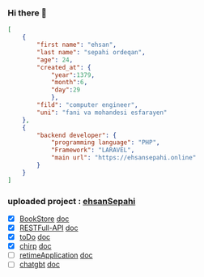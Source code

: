 ### Hi there 👋
```json
[
    {
        "first name": "ehsan",
        "last name": "sepahi ordeqan",
        "age": 24,
        "created_at": {
            "year":1379,
            "month":6,
            "day":29
            },
        "fild": "computer engineer",
        "uni": "fani va mohandesi esfarayen"
    },
    {
        "backend developer": {
            "programming language": "PHP",
            "Framework": "LARAVEL",
            "main url": "https://ehsansepahi.online"
        }
    }
]
```

### uploaded project : [ehsanSepahi](https://ehsansepahi.online/)

- [x] [BookStore](https://ehsansepahi.online/BookStore) [doc](https://github.com/ehsanSepahi/BookStore)
- [x] [RESTFull-API](https://ehsansepahi.online/RESTFull-API) [doc](https://github.com/ehsanSepahi/RESTFull-API)
- [x] [toDo](https://ehsansepahi.online/toDo) [doc](https://github.com/ehsanSepahi/toDo)
- [x] [chirp](https://ehsansepahi.online/chirp) [doc](https://github.com/ehsanSepahi/chirp)
- [ ] [retimeApplication](https://ehsansepahi.online/realtime/) [doc](https://github.com/ehsanSepahi/retimeApplication)
- [ ] [chatgbt](https://ehsansepahi.online/chatgbt) [doc](https://github.com/ehsanSepahi/chatgbt)

<!--
**ehsanSepahi/ehsanSepahi** is a ✨ _special_ ✨ repository because its `README.md` (this file) appears on your GitHub profile.

Here are some ideas to get you started:

- 🔭 I’m currently working on ...
- 🌱 I’m currently learning ...
- 👯 I’m looking to collaborate on ...
- 🤔 I’m looking for help with ...
- 💬 Ask me about ...
- 📫 How to reach me: ...
- 😄 Pronouns: ...
- ⚡ Fun fact: ...
-->
